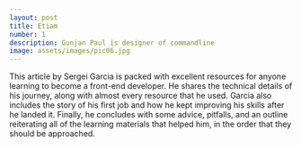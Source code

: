 ```yaml
---
layout: post
title: Etiam
number: 1
description: Gunjan Paul is designer of commandline
image: assets/images/pic06.jpg
---
```


This article by Sergei Garcia is packed with excellent resources for anyone learning to become a front-end developer. He shares the technical details of his journey, along with almost every resource that he used. Garcia also includes the story of his first job and how he kept improving his skills after he landed it. Finally, he concludes with some advice, pitfalls, and an outline reiterating all of the learning materials that helped him, in the order that they should be approached.
